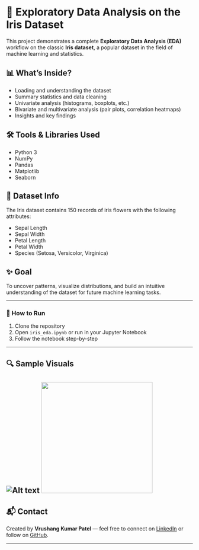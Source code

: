 # 🌸 Exploratory Data Analysis on the Iris Dataset

This project demonstrates a complete **Exploratory Data Analysis (EDA)** workflow on the classic **Iris dataset**, a popular dataset in the field of machine learning and statistics.

## 📊 What’s Inside?

- Loading and understanding the dataset
- Summary statistics and data cleaning
- Univariate analysis (histograms, boxplots, etc.)
- Bivariate and multivariate analysis (pair plots, correlation heatmaps)
- Insights and key findings

## 🛠️ Tools & Libraries Used

- Python 3
- NumPy
- Pandas
- Matplotlib
- Seaborn

## 📁 Dataset Info

The Iris dataset contains 150 records of iris flowers with the following attributes:
- Sepal Length
- Sepal Width
- Petal Length
- Petal Width
- Species (Setosa, Versicolor, Virginica)

## ✨ Goal

To uncover patterns, visualize distributions, and build an intuitive understanding of the dataset for future machine learning tasks.

---

### 📌 How to Run

1. Clone the repository
2. Open `iris_eda.ipynb` or run in your Jupyter Notebook
3. Follow the notebook step-by-step

---

## 🔍 Sample Visuals

![Alt text](https://www.researchgate.net/profile/Chya-Fatah/publication/381317021/figure/fig2/AS:11431281251150674@1718137637401/Pair-Plot-of-Iris-data-set-real-features.ppm)
<img src="https://www.researchgate.net/profile/Chya-Fatah/publication/381317021/figure/fig2/AS:11431281251150674@1718137637401/Pair-Plot-of-Iris-data-set-real-features.ppm" width="300" />
---

## 📬 Contact

Created by **Vrushang Kumar Patel** — feel free to connect on [LinkedIn](https://www.linkedin.com) or follow on [GitHub](https://github.com).

---

